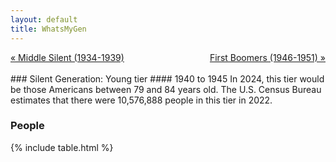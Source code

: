 ```yaml
---
layout: default
title: WhatsMyGen
---
```

<div style="overflow: hidden"><a href="/WhatsMyGen/generations/silent-middle.html" class="previous" style="float: left !important">&laquo; Middle Silent (1934-1939)</a><a href="/WhatsMyGen/generations/boomer-first.html" class="next" style="float: right !important">First Boomers (1946-1951) &raquo;</a></div>
<br>
### Silent Generation: Young tier
#### 1940 to 1945
In 2024, this tier would be those Americans between 79 and 84 years old. The U.S. Census Bureau estimates that there were 10,576,888 people in this tier in 2022. 

### People

{% include table.html %}
